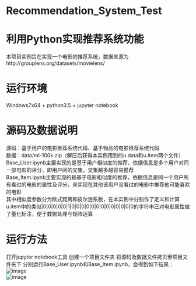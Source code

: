 # Recommendation_System_Test
# 利用Python实现推荐系统功能
本项目实例旨在实现一个电影的推荐系统，数据来源为http://grouplens.org/datasets/movielens/  
# 运行环境
Windows7x64 + python3.5 + jupyter notebook  
# 源码及数据说明
源码：基于用户的电影推荐系统代码、基于物品的电影推荐系统代码  
数据：data/ml-100k.zip（解压后获得本实例用到的u.data和u.item两个文件）  
Base_User.ipynb主要实现的是基于用户相似度的推荐，依据信息是多个用户对同一部电影的评分，即用户间的交集，交集越多越容易推荐  
Base_Item.ipynb主要实现的是基于电影相似度的推荐，依据信息是同一个用户所有看过的电影的属性及评分，来实现在其他该用户没看过的电影中推荐他可能喜欢的电影  
其中相似度参数分为欧式距离和皮尔逊系数，在本实例中分别作了定义和计算  
u.item中的类似|0|0|0|0|0|1|0|0|0|0|0|0|0|0|0|0|0|0|0的字符串已对电影属性做了量化标注，便于数据处理与矩阵运算  
# 运行方法
打开jupyter notebook工具
创建一个项目文件夹
将源码及数据文件拷贝至项目文件夹下
分别运行Base_User.ipynb和Base_Item.ipynb，会得到如下结果：
![image](https://github.com/bestpower/Recommendation_System_Test/blob/master/readme_image_folder/result1.PNG)  
![image](https://github.com/bestpower/Recommendation_System_Test/blob/master/readme_image_folder/result2.PNG)  

